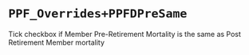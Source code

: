 # `PPF_Overrides+PPFDPreSame`

Tick checkbox if Member Pre-Retirement Mortality is the same as Post Retirement Member mortality